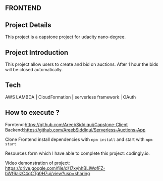 ## FRONTEND

## Project Details
This project is a capstone project for udacity nano-degree.

## Project Introduction
This project allow users to create and bid on auctions.
After 1 hour the bids will be closed automatically.

## Tech

AWS LAMBDA | CloudFormation | serverless framework | OAuth

## How to execute ?
Forntend:https://github.com/AreebSiddiqui/Capstone-Client
Backend:https://github.com/AreebSiddiqui/Serverless-Auctions-App

Clone Frontend install dependencies with `npm install` and start with `npm start`

Resources form which I have able to complete this project: codingly.io.

Video demonstration of project: https://drive.google.com/file/d/17xyhhBLIWofFZ-bWf6aizC4qCTg0H7uj/view?usp=sharing

